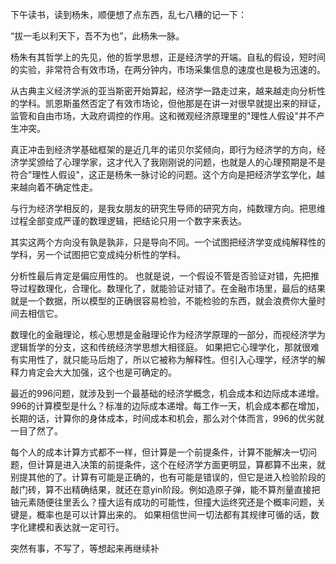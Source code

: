 下午读书，读到杨朱，顺便想了点东西，乱七八糟的记一下：

“拔一毛以利天下，吾不为也”，此杨朱一脉。

杨朱有其哲学上的先见，他的哲学思想，正是经济学的开端。自私的假设，短时间的实验，非常符合有效市场，在两分钟内，市场采集信息的速度也是极为迅速的。

从古典主义经济学派的亚当斯密开始算起，经济学一路走过来，越来越走向分析性的学科。凯恩斯虽然否定了有效市场论，但他那是在讲一对很早就提出来的辩证，监管和自由市场，大政府调控的作用。这和微观经济原理里的"理性人假设"并不产生冲突。

真正冲击到经济学基础框架的是近几年的诺贝尔奖倾向，即行为经济学的方向，经济学奖颁给了心理学家，这才代入了我刚刚说的问题，也就是人的心理预期是不是符合"理性人假设"，这正是杨朱一脉讨论的问题。这个方向是把经济学玄学化，越来越向着不确定性走。

与行为经济学相反的，是我女朋友的研究生导师的研究方向，纯数理方向。把思维过程全部变成严谨的数理逻辑，把结论只用一个数字来表达。

其实这两个方向没有孰是孰非，只是导向不同。一个试图把经济学变成纯解释性的学科，另一个试图把它变成纯分析性的学科。

分析性最后肯定是偏应用性的。
也就是说，一个假设不管是否验证对错，先把推导过程数理化，合理化。数理化了，就能验证对错了。在金融市场里，最后的结果就是一个数据，所以模型的正确很容易检验，不能检验的东西，就会浪费你大量时间去相信它。

数理化的金融理论，核心思想是金融理论作为经济学原理的一部分，而视经济学为逻辑哲学的分支，这和传统经济学思想大相径庭。
如果把它心理学化，那就很难有实用性了，就只能马后炮了，所以它被称为解释性。但引入心理学，经济学的解释力肯定会大大加强，这个也是可确定的。

最近的996问题，就涉及到一个最基础的经济学概念，机会成本和边际成本递增。996的计算模型是什么？标准的边际成本递增。每工作一天，机会成本都在增加，长期的话，计算你的身体成本，时间成本和机会，那么对个体而言，996的优劣就一目了然了。

每个人的成本计算方式都不一样，但计算是一个前提条件，计算不能解决一切问题，但计算是进入决策的前提条件，这个在经济学方面更明显，算都算不出来，就别提其他的了。计算有可能是正确的，也有可能是错误的，但它是进入检验阶段的敲门砖，算不出精确结果，就还在意yin阶段。例如造原子弹，能不算剂量直接把铀元素随便往里丢么？撞大运有成功的可能性，但撞大运终究还是个概率问题，关键是，概率也是可以计算出来的。
如果相信世间一切法都有其规律可循的话，数字化建模和表达就一定可行。

突然有事，不写了，等想起来再继续补 